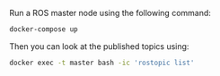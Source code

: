 Run a ROS master node using the following command:
```bash
docker-compose up
```

Then you can look at the published topics using:
```bash
docker exec -t master bash -ic 'rostopic list'
```

